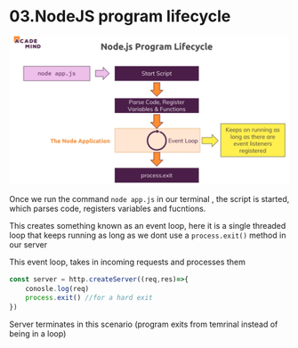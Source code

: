 # 03.NodeJS program lifecycle

![Untitled](03%20NodeJS%20program%20lifecycle%20ff86bbd046f7438e9195cf1644bfcf05/Untitled.png)

Once we run the command `node app.js` in our terminal , the script is started, which parses code, registers variables and fucntions.

This creates something known as an event loop, here it is a single threaded loop that keeps running as long as we dont use a `process.exit()` method in our server

This event loop, takes in incoming requests and processes them

```jsx
const server = http.createServer((req,res)=>{
	conosle.log(req)
	process.exit() //for a hard exit
})
```

Server terminates in this scenario (program exits from temrinal instead of being in a loop)